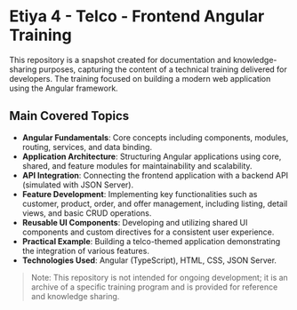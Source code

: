 # Etiya 4 - Telco - Frontend Angular Training

This repository is a snapshot created for documentation and knowledge-sharing purposes, capturing the content of a technical training delivered for developers. The training focused on building a modern web application using the Angular framework.

## Main Covered Topics

- **Angular Fundamentals**: Core concepts including components, modules, routing, services, and data binding.
- **Application Architecture**: Structuring Angular applications using core, shared, and feature modules for maintainability and scalability.
- **API Integration**: Connecting the frontend application with a backend API (simulated with JSON Server).
- **Feature Development**: Implementing key functionalities such as customer, product, order, and offer management, including listing, detail views, and basic CRUD operations.
- **Reusable UI Components**: Developing and utilizing shared UI components and custom directives for a consistent user experience.
- **Practical Example**: Building a telco-themed application demonstrating the integration of various features.
- **Technologies Used**: Angular (TypeScript), HTML, CSS, JSON Server.

> Note: This repository is not intended for ongoing development; it is an archive of a specific training program and is provided for reference and knowledge sharing.

